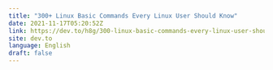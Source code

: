 ```yaml
---
title: "300+ Linux Basic Commands Every Linux User Should Know"
date: 2021-11-17T05:20:52Z
link: https://dev.to/h8g/300-linux-basic-commands-every-linux-user-should-know-381m?utm_medium=RSS&utm_source=news.12bit.vn
site: dev.to
language: English
draft: false
---
```

